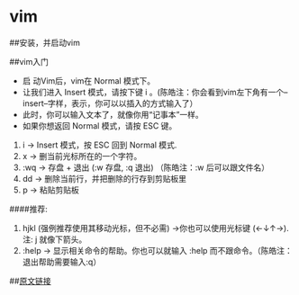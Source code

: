 # vim

##安装，并启动vim

##vim入门
* 启 动Vim后，vim在 Normal 模式下。
* 让我们进入 Insert 模式，请按下键 i 。(陈皓注：你会看到vim左下角有一个–insert–字样，表示，你可以以插入的方式输入了）
* 此时，你可以输入文本了，就像你用“记事本”一样。
* 如果你想返回 Normal 模式，请按 ESC 键。


1. i → Insert 模式，按 ESC 回到 Normal 模式.
2. x → 删当前光标所在的一个字符。
3. :wq → 存盘 + 退出 (:w 存盘, :q 退出)   （陈皓注：:w 后可以跟文件名）
4. dd → 删除当前行，并把删除的行存到剪贴板里
5. p → 粘贴剪贴板

####推荐:

1. hjkl (强例推荐使用其移动光标，但不必需) →你也可以使用光标键 (←↓↑→). 注: j 就像下箭头。
2. :help <command> → 显示相关命令的帮助。你也可以就输入 :help 而不跟命令。（陈皓注：退出帮助需要输入:q）


##[原文链接](http://blog.csdn.net/niushuai666/article/details/7275406)